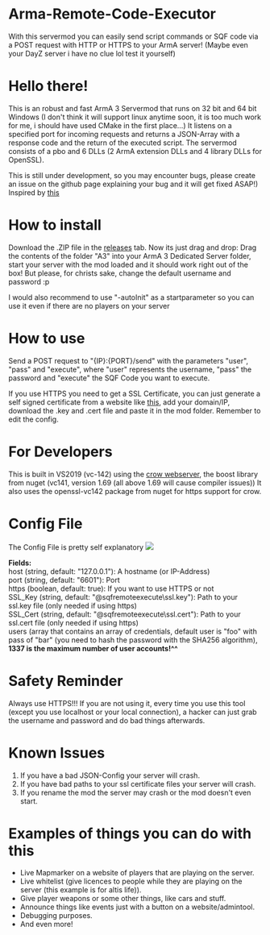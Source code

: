 # Arma-Remote-Code-Executor
With this servermod you can easily send script commands or SQF code via a POST request with HTTP or HTTPS to your ArmA server! (Maybe even your DayZ server i have no clue lol test it yourself)


# Hello there!
This is an robust and fast ArmA 3 Servermod that runs on 32 bit and 64 bit Windows (I don't think it will support linux anytime soon, it is too much work for me, i should have used CMake in the first place...) It listens on a specified port for incoming requests and returns a JSON-Array with a response code and the return of the executed script. The servermod consists of a pbo and 6 DLLs (2 ArmA extension DLLs and 4 library DLLs for OpenSSL).


This is still under development, so you may encounter bugs, please create an issue on the github page explaining your bug and it will get fixed ASAP!)
Inspired by <a href=https://github.com/dylanplecki/sqf-rcon>this</a>

# How to install
Download the .ZIP file in the <a href=https://github.com/realbadidas/Arma-Remote-Code-Executor/releases>releases</a> tab. Now its just drag and drop: Drag the contents of the folder "A3" into your ArmA 3 Dedicated Server folder, start your server with the mod loaded and it should work right out of the box! But please, for christs sake, change the default username and password :p

I would also recommend to use "-autoInit" as a startparameter so you can use it even if there are no players on your server


# How to use
Send a POST request to "{IP}:{PORT}/send" with the parameters "user", "pass" and "execute", where "user" represents the username, "pass" the password and "execute" the SQF Code you want to execute.

If you use HTTPS you need to get a SSL Certificate, you can just generate a self signed certificate from a website like <a href=https://www.selfsignedcertificate.com/>this</a>, add your domain/IP, download the .key and .cert file and paste it in the mod folder. Remember to edit the config.


# For Developers
This is built in VS2019 (vc-142) using the <a href=https://github.com/ipkn/crow>crow webserver</a>, the boost library from nuget (vc141, version 1.69 (all above 1.69 will cause compiler issues)) It also uses the openssl-vc142 package from nuget for https support for crow.


# Config File
The Config File is pretty self explanatory
<img src=https://i.imgur.com/wZOOfdv.png></img>


<b>Fields:</b><br />
host (string, default: "127.0.0.1"): A hostname (or IP-Address) <br />
port (string, default: "6601"): Port <br />
https (boolean, default: true): If you want to use HTTPS or not <br />
SSL_Key (string, default: "@sqfremoteexecute\ssl.key"): Path to your ssl.key file (only needed if using https) <br />
SSL_Cert (string, default: "@sqfremoteexecute\ssl.cert"): Path to your ssl.cert file (only needed if using https) <br />
users (array that contains an array of credentials, default user is "foo" with pass of "bar" (you need to hash the password with the SHA256 algorithm), <b>1337 is the maximum number of user accounts!^^</b>


# Safety Reminder
Always use HTTPS!!! If you are not using it, every time you use this tool (except you use localhost or your local connection), a hacker can just grab the username and password and do bad things afterwards.

# Known Issues
1. If you have a bad JSON-Config your server will crash.
2. If you have bad paths to your ssl certificate files your server will crash.
3. If you rename the mod the server may crash or the mod doesn't even start.

# Examples of things you can do with this
- Live Mapmarker on a website of players that are playing on the server.
- Live whitelist (give licences to people while they are playing on the server (this example is for altis life)).
- Give player weapons or some other things, like cars and stuff.
- Announce things like events just with a button on a website/admintool.
- Debugging purposes.
- And even more!
